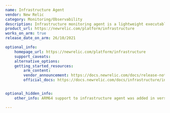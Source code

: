 ```yaml
---
name: Infrastructure Agent
vendor: New Relic
category: Monitoring/Observability
description: Infrastructure monitoring agent is a lightweight executable file that collects data about the hosts. It also reports data from some third party services, if enabled, and also log data.
product_url: https://newrelic.com/platform/infrastructure
works_on_arm: true
release_date_on_arm: 26/10/2021

optional_info:
    homepage_url: https://newrelic.com/platform/infrastructure
    support_caveats:
    alternative_options:
    getting_started_resources:
        arm_content:
        vendor_announcement: https://docs.newrelic.com/docs/release-notes/infrastructure-release-notes/infrastructure-agent-release-notes/new-relic-infrastructure-agent-1206/
        official_docs: https://docs.newrelic.com/docs/infrastructure/install-infrastructure-agent/get-started/install-infrastructure-agent/


optional_hidden_info:
    other_info: ARM64 support to infrastructure agent was added in version 1.20.6. Kindly consider [here](https://docs.newrelic.com/docs/apm/agents/manage-apm-agents/configuration/support-arm-graviton-x86-64/). Although, arm64 support for docker images was added in version 1.16.0. Kindly consider [here](https://docs.newrelic.com/docs/release-notes/infrastructure-release-notes/infrastructure-agent-release-notes/new-relic-infrastructure-agent-1160).

---
```

